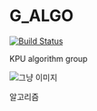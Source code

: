 # G_ALGO

[![Build Status](https://dev.azure.com/kudwafter/rinechran/_apis/build/status/rinechran.KPU_ALGO?branchName=master)](https://dev.azure.com/kudwafter/rinechran/_build/latest?definitionId=3&branchName=master)


KPU algorithm group


![그냥 이미지](https://user-images.githubusercontent.com/15512801/75198594-5de89c80-57a4-11ea-86f0-5afb84ea1569.png)

알고리즘 

